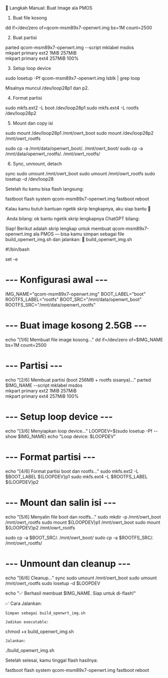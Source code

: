 🔧 Langkah Manual: Buat Image ala PMOS
1. Buat file kosong

dd if=/dev/zero of=qcom-msm89x7-openwrt.img bs=1M count=2500

2. Buat partisi

parted qcom-msm89x7-openwrt.img --script mklabel msdos \
  mkpart primary ext2 1MiB 257MiB \
  mkpart primary ext4 257MiB 100%

3. Setup loop device

sudo losetup -Pf qcom-msm89x7-openwrt.img
lsblk | grep loop

Misalnya muncul /dev/loop28p1 dan p2.

4. Format partisi

sudo mkfs.ext2 -L boot /dev/loop28p1
sudo mkfs.ext4 -L rootfs /dev/loop28p2

5. Mount dan copy isi

sudo mount /dev/loop28p1 /mnt/owrt_boot
sudo mount /dev/loop28p2 /mnt/owrt_rootfs

sudo cp -a /mnt/data/openwrt_boot/. /mnt/owrt_boot/
sudo cp -a /mnt/data/openwrt_rootfs/. /mnt/owrt_rootfs/

6. Sync, unmount, detach

sync
sudo umount /mnt/owrt_boot
sudo umount /mnt/owrt_rootfs
sudo losetup -d /dev/loop28

Setelah itu kamu bisa flash langsung:

fastboot flash system qcom-msm89x7-openwrt.img
fastboot reboot

Kalau kamu butuh bantuan ngetik skrip lengkapnya, aku siap bantu 🙌 ​

​
Anda bilang:
ok bantu ngetik skrip lengkapnya
ChatGPT bilang:

Siap! Berikut adalah skrip lengkap untuk membuat qcom-msm89x7-openwrt.img ala PMOS — bisa kamu simpan sebagai file build_openwrt_img.sh dan jalankan:
📜 build_openwrt_img.sh

#!/bin/bash

set -e

# --- Konfigurasi awal ---
IMG_NAME="qcom-msm89x7-openwrt.img"
BOOT_LABEL="boot"
ROOTFS_LABEL="rootfs"
BOOT_SRC="/mnt/data/openwrt_boot"
ROOTFS_SRC="/mnt/data/openwrt_rootfs"

# --- Buat image kosong 2.5GB ---
echo "[1/6] Membuat file image kosong..."
dd if=/dev/zero of=$IMG_NAME bs=1M count=2500

# --- Partisi ---
echo "[2/6] Membuat partisi (boot 256MB + rootfs sisanya)..."
parted $IMG_NAME --script mklabel msdos \
  mkpart primary ext2 1MiB 257MiB \
  mkpart primary ext4 257MiB 100%

# --- Setup loop device ---
echo "[3/6] Menyiapkan loop device..."
LOOPDEV=$(sudo losetup -Pf --show $IMG_NAME)
echo "Loop device: $LOOPDEV"

# --- Format partisi ---
echo "[4/6] Format partisi boot dan rootfs..."
sudo mkfs.ext2 -L $BOOT_LABEL ${LOOPDEV}p1
sudo mkfs.ext4 -L $ROOTFS_LABEL ${LOOPDEV}p2

# --- Mount dan salin isi ---
echo "[5/6] Menyalin file boot dan rootfs..."
sudo mkdir -p /mnt/owrt_boot /mnt/owrt_rootfs
sudo mount ${LOOPDEV}p1 /mnt/owrt_boot
sudo mount ${LOOPDEV}p2 /mnt/owrt_rootfs

sudo cp -a $BOOT_SRC/. /mnt/owrt_boot/
sudo cp -a $ROOTFS_SRC/. /mnt/owrt_rootfs/

# --- Unmount dan cleanup ---
echo "[6/6] Cleanup..."
sync
sudo umount /mnt/owrt_boot
sudo umount /mnt/owrt_rootfs
sudo losetup -d $LOOPDEV

echo "✅ Berhasil membuat $IMG_NAME. Siap untuk di-flash!"


✅ Cara Jalankan:

    Simpan sebagai build_openwrt_img.sh

    Jadikan executable:

chmod +x build_openwrt_img.sh

    Jalankan:

./build_openwrt_img.sh

Setelah selesai, kamu tinggal flash hasilnya:

fastboot flash system qcom-msm89x7-openwrt.img
fastboot reboot
